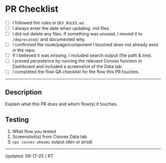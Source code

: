# PR Checklist

- [ ] I followed the rules in `DEV_RULES.md`.
- [ ] I always enter the date when updating .md files.
- [ ] I did not delete any files. If something was unused, I moved it to `/deprecated/` and documented why.
- [ ] I confirmed the route/page/component I touched does not already exist in the repo.
- [ ] If I believed it was missing, I included search output (file path & line).
- [ ] I proved persistence by running the relevant Convex function in Dashboard and included a screenshot of the Data tab.
- [ ] I completed the flow QA checklist for the flow this PR touches.

---

## Description
Explain what this PR does and which flow(s) it touches.

## Testing
1. What flow you tested
2. Screenshot(s) from Convex Data tab
3. `npx convex whoami` output (dev or prod)

---
Updated: 09-17-25 / RT
